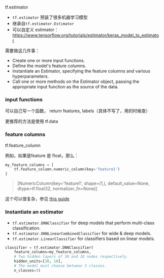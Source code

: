 tf.estimator
- `tf.estimator` 预装了很多机器学习模型
- 继承自`tf.estimator.Estimator`
- 可以自定义 estimator： https://www.tensorflow.org/tutorials/estimator/keras_model_to_estimator




需要做这几件事：
* Create one or more input functions.
* Define the model's feature columns.
* Instantiate an Estimator, specifying the feature columns and various
  hyperparameters.
* Call one or more methods on the Estimator object, passing the appropriate
  input function as the source of the data.


### input functions
可以自己写一个函数， return features, labels（具体不写了，用的时候查）

更推荐的方法是使用 tf.data

### feature columns
tf.feature_column


例如，如果是feature 是 float，那么：
```python
my_feature_columns = [
    tf.feature_column.numeric_column(key='feature1')
]
```

>[NumericColumn(key='feature1', shape=(1,), default_value=None, dtype=tf.float32, normalizer_fn=None)]


这个可以很复杂，参见 [this guide](https://www.tensorflow.org/guide/feature_columns)

### Instantiate an estimator

* `tf.estimator.DNNClassifier` for deep models that perform multi-class
  classification.
* `tf.estimator.DNNLinearCombinedClassifier` for wide & deep models.
* `tf.estimator.LinearClassifier` for classifiers based on linear models.


```python
classifier = tf.estimator.DNNClassifier(
    feature_columns=my_feature_columns,
    # Two hidden layers of 30 and 10 nodes respectively.
    hidden_units=[30, 10],
    # The model must choose between 3 classes.
    n_classes=3)
```    
